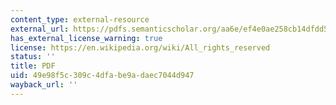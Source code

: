 ```yaml
---
content_type: external-resource
external_url: https://pdfs.semanticscholar.org/aa6e/ef4e0ae258cb14dfdd53a7d4f9a0baa1334c.pdf?_ga=2.247373063.2016510353.1566239404-159250059.1566239404
has_external_license_warning: true
license: https://en.wikipedia.org/wiki/All_rights_reserved
status: ''
title: PDF
uid: 49e98f5c-309c-4dfa-be9a-daec7044d947
wayback_url: ''
---
```

